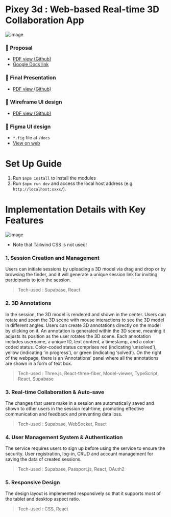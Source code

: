 # Pixey 3d : Web-based Real-time 3D Collaboration App

![image](https://media.giphy.com/media/v1.Y2lkPTc5MGI3NjExdmlhMnZ1OHpybHoyeDh6azhxd2JrejRvZTQ3cnJibWQ1NGlhNHY0eiZlcD12MV9pbnRlcm5hbF9naWZfYnlfaWQmY3Q9Zw/DcmYSTZWG7Il1TxvVb/giphy.gif)

### :page_with_curl:	Proposal
* [PDF view (Github)](docs/CSE480_Proposal_Group9_221017.pdf)
* [Google Docs link](https://docs.google.com/document/d/18dilh_sAA87E7V734PDR1JR0AAmdJRAlK0BP4gnwSkk/edit#heading=h.13f4glvfzc07)

### :page_with_curl:	Final Presentation
* [PDF view (Github)](docs/Pixey_Final_Presentation.pdf)

### 🎨 Wireframe UI design
*  [PDF view (Github)](docs/Pixey3D_Wireframe.pdf)

### 🎨 Figma UI design
* `*.fig` file at `/docs`
* [View on web](https://www.figma.com/file/jN2AarxuyrYHMZNVVM2nI8/Pixey3d_UIdesign_221012?type=design&node-id=0-1&mode=design&t=gfBADVId0WhA5ONB-0) 	


# Set Up Guide
1. Run `$npm install` to install the modules
2. Run `$npm run dev` and access the local host address (e.g. `http://localhost:xxxx/`).

# Implementation Details with Key Features
![image](https://github.com/yuujinleee/cse48001_group9/assets/38070937/758638ce-9632-4640-8c9f-ce31b1d7982d)
* Note that Tailwind CSS is not used!

### 1. Session Creation and Management
Users can initiate sessions by uploading a 3D model via drag and drop or by browsing the finder, and it will generate a unique session link for inviting participants to join the session.
> Tech-used : Supabase, React

### 2. 3D Annotations
In the session, the 3D model is rendered and shown in the center. Users can rotate and zoom the 3D scene with mouse interactions to see the 3D model in different angles.
Users can create 3D annotations directly on the model by clicking on it. An annotation is generated within the 3D scene, meaning it adjusts its position as the user rotates the 3D scene.
Each annotation includes username, a unique ID, text content, a timestamp, and a color-coded status. Color-coded status comprises red (indicating ‘unsolved’), yellow (indicating ‘in progress’), or green (indicating ‘solved’). On the right of the webpage, there is an ‘Annotations’ panel where all the annotations are shown in a form of text box.
> Tech-used : Three.js, React-three-fiber, Model-viewer, TypeScript, React, Supabase

### 3. Real-time Collaboration & Auto-save
The changes that users make in a session are automatically saved and shown to other users in the session real-time, promoting effective communication and feedback and preventing data loss.
> Tech-used : Supabase, WebSocket, React

### 4. User Management System & Authentication
The service requires users to sign up before using the service to ensure the security.
User registration, log-in, CRUD and account management for saving the data of created sessions. 
> Tech-used : Supabase, Passport.js, React, OAuth2

### 5. Responsive Design
The design layout is implemented responsively so that it supports most of the tablet and desktop aspect ratio.
> Tech-used : CSS, React




